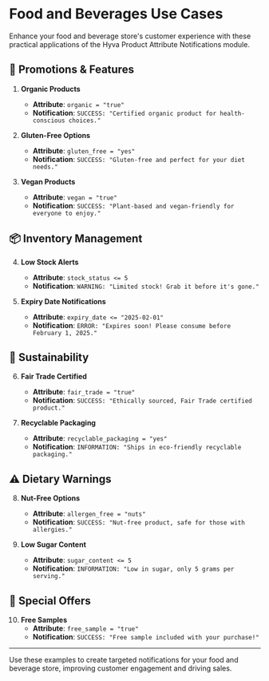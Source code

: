 # Food and Beverages Use Cases

Enhance your food and beverage store's customer experience with these practical applications of the Hyva Product Attribute Notifications module.

## 🎯 Promotions & Features

1. **Organic Products**
    - **Attribute**: `organic = "true"`
    - **Notification**: `SUCCESS: "Certified organic product for health-conscious choices."`

2. **Gluten-Free Options**
    - **Attribute**: `gluten_free = "yes"`
    - **Notification**: `SUCCESS: "Gluten-free and perfect for your diet needs."`

3. **Vegan Products**
    - **Attribute**: `vegan = "true"`
    - **Notification**: `SUCCESS: "Plant-based and vegan-friendly for everyone to enjoy."`

## 📦 Inventory Management

4. **Low Stock Alerts**
    - **Attribute**: `stock_status <= 5`
    - **Notification**: `WARNING: "Limited stock! Grab it before it's gone."`

5. **Expiry Date Notifications**
    - **Attribute**: `expiry_date <= "2025-02-01"`
    - **Notification**: `ERROR: "Expires soon! Please consume before February 1, 2025."`

## 🌱 Sustainability

6. **Fair Trade Certified**
    - **Attribute**: `fair_trade = "true"`
    - **Notification**: `SUCCESS: "Ethically sourced, Fair Trade certified product."`

7. **Recyclable Packaging**
    - **Attribute**: `recyclable_packaging = "yes"`
    - **Notification**: `INFORMATION: "Ships in eco-friendly recyclable packaging."`

## ⚠️ Dietary Warnings

8. **Nut-Free Options**
    - **Attribute**: `allergen_free = "nuts"`
    - **Notification**: `SUCCESS: "Nut-free product, safe for those with allergies."`

9. **Low Sugar Content**
    - **Attribute**: `sugar_content <= 5`
    - **Notification**: `INFORMATION: "Low in sugar, only 5 grams per serving."`

## 🎁 Special Offers

10. **Free Samples**
    - **Attribute**: `free_sample = "true"`
    - **Notification**: `SUCCESS: "Free sample included with your purchase!"`

---

Use these examples to create targeted notifications for your food and beverage store, improving customer engagement and driving sales.

